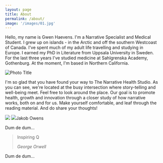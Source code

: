```yaml
---
layout: page
title: About
permalink: /about/
image: '/images/01.jpg'
---
```


Hello, my name is Gwen Haevens. I'm a Narrative Specialist and Medical Student. I grew up on islands - in the Arctic and off the southern Westcoast of Canada. I've spent much of my adult life travelling and studying in Europe. I earned my PhD in Literature from Uppsala University in Sweden. For the last three years I've studied medicine at Sahlgrenska Academy, Gothenburg. At the moment, I'm based in Northern California. 

![Photo Title]({{site.baseurl}})

I'm so glad that you have found your way to The Narrative Health Studio. As you can see, we're located at the busy intersection where story-telling and well-being meet. Feel free to look around the place. Our goal is to promote health, growth and innovation through a closer study of how narrative works, both on and for us. Make yourself comfortable, and leaf through the reading material.
And do share your thoughts! 

<div class="gallery-box">
  <div class="gallery">
    <img src=">
    <img src=">
    <img src=">
  </div>
  <em>My best moments / <a href="https://unsplash.com/@jakobowens1" target="_blank">Jakob Owens</a></em>
</div>

Dum de dum...






> Inspiring Q
>
> <cite>George Orwell</cite>

Dum de dum...
